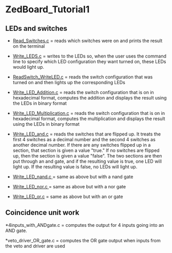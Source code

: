# ZedBoard_Tutorial1

## LEDs and switches

* [Read_Switches.c](https://github.com/KathrynColdham/ZedBoard_Tutorial1/blob/548563cc62d26386e387b62873c570deb1cfc870/Zedboard_tutorial1.sdk/Read_Switches/src/Read_Switches.c) = reads which switches were on and prints the result on the terminal
  
* [Write_LEDS.c](https://github.com/KathrynColdham/ZedBoard_Tutorial1/blob/548563cc62d26386e387b62873c570deb1cfc870/Zedboard_tutorial1.sdk/Write_LED/src/Write_LED.c) = writes to the LEDs so, when the user uses the command line to specify which LED configuration they want turned on, these LEDs would light up.

* [ReadSwitch_WriteLED.c](https://github.com/KathrynColdham/ZedBoard_Tutorial1/blob/548563cc62d26386e387b62873c570deb1cfc870/Zedboard_tutorial1.sdk/ReadSwitch_WriteLED/src/ReadSwitch_WriteLED.c) = reads the switch configuration that was turned on and then lights up the corresponding LEDs

* [Write_LED_Addition.c](https://github.com/KathrynColdham/ZedBoard_Tutorial1/blob/09159f07987775ab375a9417b9294fe29ea94c9f/Zedboard_tutorial1.sdk/Write_LED_Addition/src/Write_LED_Addition.c) = reads the switch configuration that is on in hexadecimal format, computes the addition and displays the result using the LEDs in binary format

* [Write_LED_Multiplication.c](https://github.com/KathrynColdham/ZedBoard_Tutorial1/blob/548563cc62d26386e387b62873c570deb1cfc870/Zedboard_tutorial1.sdk/Write_LED_Multiplication/src/Write_LED_Multiplication.c) = reads the switch configuration that is on in hexadecimal
format, computes the multiplication and displays the result using the LEDs in binary
format

* [Write_LED_and.c](https://github.com/KathrynColdham/ZedBoard_Tutorial1/blob/548563cc62d26386e387b62873c570deb1cfc870/Zedboard_tutorial1.sdk/Write_LED_and/src/Write_LED_and.c) = reads the switches that are flipped up. It treats the first 4 switches
as a decimal number and the second 4 switches as another decimal number. If there
are any switches flipped up in a section, that section is given a value "true." If no
switches are flipped up, then the section is given a value "false". The two sections
are then put through an and gate, and if the resulting value is true, one LED will light
up. If the resulting value is false, no LEDs will light up.

* [Write_LED_nand.c ](https://github.com/KathrynColdham/ZedBoard_Tutorial1/tree/548563cc62d26386e387b62873c570deb1cfc870/Zedboard_tutorial1.sdk/Write_LED_nand/src)= same as above but with a nand gate
  
* [Write_LED_nor.c ](https://github.com/KathrynColdham/ZedBoard_Tutorial1/tree/548563cc62d26386e387b62873c570deb1cfc870/Zedboard_tutorial1.sdk/Write_LED_nor/src)= same as above but with a nor gate
  
* [Write_LED_or.c](https://github.com/KathrynColdham/ZedBoard_Tutorial1/tree/548563cc62d26386e387b62873c570deb1cfc870/Zedboard_tutorial1.sdk/Write_LED_or/src) = same as above but with an or gate
  
  
## Coincidence unit work

*4inputs_with_ANDgate.c = computes the output for 4 inputs going into an AND gate.

*veto_driver_OR_gate.c = computes the OR gate output when inputs from the veto and
driver are used
